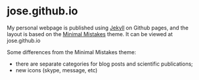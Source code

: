 # jose.github.io
My personal webpage is published using [Jekyll](http://jekyllrb.com/) on Github pages, and the layout is based on the [Minimal Mistakes](http://mademistakes.com/) theme.
It can be viewed at jose.github.io

Some differences from the Minimal Mistakes theme:

* there are separate categories for blog posts and scientific publications;
* new icons (skype, message, etc)
